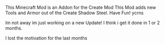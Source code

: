 This Minecraft Mod is an Addon for the Create Mod
This Mod adds new Tools and Armor out of the 
Create Shadow Steel.
Have Fun!
ycrns 

Im not away im just working on a new Update! I think i get it done in 1 or 2 months.


I lost the motivation for the last months

